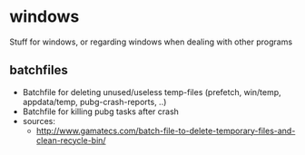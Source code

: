 # windows

Stuff for windows, or regarding windows when dealing with other programs

## batchfiles

- Batchfile for deleting unused/useless temp-files (prefetch, win/temp, appdata/temp, pubg-crash-reports, ..)
- Batchfile for killing pubg tasks after crash
- sources:
  - http://www.gamatecs.com/batch-file-to-delete-temporary-files-and-clean-recycle-bin/
